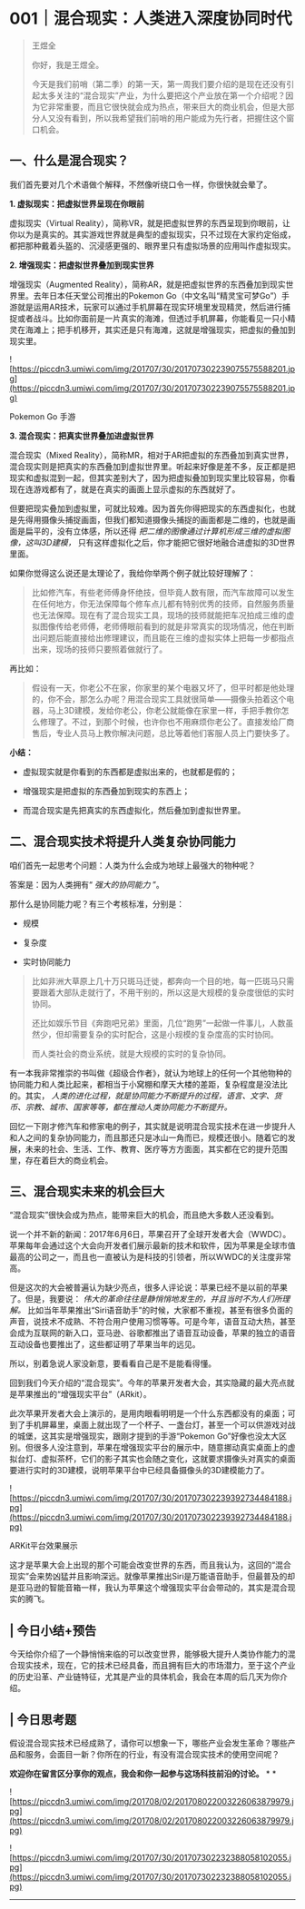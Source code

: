 # 001｜混合现实：人类进入深度协同时代

> 王煜全
> 
> 你好，我是王煜全。
> 
> 今天是我们前哨（第二季）的第一天，第一周我们要介绍的是现在还没有引起太多关注的“混合现实”产业，为什么要把这个产业放在第一个介绍呢？因为它非常重要，而且它很快就会成为热点，带来巨大的商业机会，但是大部分人又没有看到，所以我希望我们前哨的用户能成为先行者，把握住这个窗口机会。

## 一、什么是混合现实？

我们首先要对几个术语做个解释，不然像听绕口令一样，你很快就会晕了。

 **1. 虚拟现实：把虚拟世界呈现在你眼前**

虚拟现实（Virtual Reality），简称VR，就是把虚拟世界的东西呈现到你眼前，让你以为是真实的。其实游戏世界就是典型的虚拟现实，只不过现在大家约定俗成，都把那种戴着头盔的、沉浸感更强的、眼界里只有虚拟场景的应用叫作虚拟现实。

 **2. 增强现实：把虚拟世界叠加到现实世界**

增强现实（Augmented Reality），简称AR，就是把虚拟世界的东西叠加到现实世界里。去年日本任天堂公司推出的Pokemon Go（中文名叫“精灵宝可梦Go”）手游就是运用AR技术，玩家可以通过手机屏幕在现实环境里发现精灵，然后进行捕捉或者战斗。比如你面前是一片真实的海滩，但透过手机屏幕，你能看见一只小精灵在海滩上；把手机移开，其实还是只有海滩，这就是增强现实，把虚拟的叠加到现实里。

![https://piccdn3.umiwi.com/img/201707/30/201707302239075575588201.jpg](https://piccdn3.umiwi.com/img/201707/30/201707302239075575588201.jpg)

Pokemon Go 手游

 **3. 混合现实：把真实世界叠加进虚拟世界**

混合现实（Mixed Reality），简称MR，相对于AR把虚拟的东西叠加到真实世界，混合现实则是把真实的东西叠加到虚拟世界里。听起来好像是差不多，反正都是把现实和虚拟混到一起，但其实差别大了，因为把虚拟叠加到现实里比较容易，你看现在连游戏都有了，就是在真实的画面上显示虚拟的东西就好了。

但要把现实叠加到虚拟里，可就比较难。因为首先你得把现实的东西虚拟化，也就是先得用摄像头捕捉画面，但我们都知道摄像头捕捉的画面都是二维的，也就是画面是扁平的，没有立体感，所以还得 *把二维的图像通过计算机形成三维的虚拟图像，这叫3D建模，* 只有这样虚拟化之后，你才能把它很好地融合进虚拟的3D世界里面。

如果你觉得这么说还是太理论了，我给你举两个例子就比较好理解了：

> 比如修汽车，有些老师傅身怀绝技，但毕竟人数有限，而汽车故障可以发生在任何地方，你无法保障每个修车点儿都有特别优秀的技师，自然服务质量也无法保障。现在有了混合现实工具，现场的技师就能把车况拍成三维的虚拟图像传给老师傅，老师傅眼前看到的就是非常真实的现场情况，他在判断出问题后能直接给出修理建议，而且能在三维的虚拟实体上把每一步都指点出来，现场的技师只要照着做就行了。

再比如：

> 假设有一天，你老公不在家，你家里的某个电器又坏了，但平时都是他处理的，你不会，那怎么办呢？用混合现实工具就很简单——摄像头拍着这个电器，马上3D建模，发给你老公，你老公就能像在家里一样，手把手教你怎么修理了。不过，到那个时候，也许你也不用麻烦你老公了。直接发给厂商售后，专业人员马上教你解决问题，总比等着他们客服人员上门要快多了。

 **小结：**  

* 虚拟现实就是你看到的东西都是虚拟出来的，也就都是假的；

* 增强现实是把虚拟的东西叠加到现实的东西上；

* 而混合现实是先把真实的东西虚拟化，然后叠加到虚拟世界里。

## 二、混合现实技术将提升人类复杂协同能力

咱们首先一起思考个问题：人类为什么会成为地球上最强大的物种呢？

答案是：因为人类拥有“ *强大的协同能力* ”。

那什么是协同能力呢？有三个考核标准，分别是：

* 规模

* 复杂度

* 实时协同能力

> 比如非洲大草原上几十万只斑马迁徙，都奔向一个目的地，每一匹斑马只需要跟着大部队走就行了，不用干别的，所以这是大规模的复杂度很低的实时协同。
> 
> 还比如娱乐节目《奔跑吧兄弟》里面，几位“跑男”一起做一件事儿，人数虽然少，但却需要复杂的实时配合，这是小规模的复杂度高的实时协同。
> 
> 而人类社会的商业系统，就是大规模的实时的复杂协同。

有一本我非常推崇的书叫做《超级合作者》，就认为地球上的任何一个其他物种的协同能力和人类比起来，都相当于小窝棚和摩天大楼的差距，复杂程度是没法比的。其实， *人类的进化过程，就是协同能力不断提升的过程，语言、文字、货币、宗教、城市、国家等等，都在推动人类协同能力不断提升。*  

回忆一下刚才修汽车和修家电的例子，其实就是说明混合现实技术在进一步提升人和人之间的复杂协同能力，而且那还只是冰山一角而已，规模还很小。随着它的发展，未来的社会、生活、工作、教育、医疗等方方面面，其实都在它的提升范围里，存在着巨大的商业机会。

## 三、混合现实未来的机会巨大

“混合现实”很快会成为热点，能带来巨大的机会，而且绝大多数人还没看到。

说一个并不新的新闻：2017年6月6日，苹果召开了全球开发者大会（WWDC）。苹果每年会通过这个大会向开发者们展示最新的技术和软件，因为苹果是全球市值最高的公司之一，而且也一直被认为是科技的引领者，所以WWDC的关注度非常高。

但是这次的大会被普遍认为缺少亮点，很多人评论说：苹果已经不是以前的苹果了。但是，我要说： *伟大的革命往往是静悄悄地发生的，并且当时不为人们所理解。* 比如当年苹果推出“Siri语音助手”的时候，大家都不重视，甚至有很多负面的声音，说技术不成熟、不符合用户使用习惯等等。可是今年，语音互动大热，甚至会成为互联网的新入口，亚马逊、谷歌都推出了语音互动设备，苹果的独立的语音互动设备也要推出了，这些都证明了苹果当年的远见。

所以，别着急说人家没新意，要看看自己是不是能看得懂。

回到我们今天介绍的“混合现实”。今年的苹果开发者大会，其实隐藏的最大亮点就是苹果推出的“增强现实平台”（ARkit）。

此次苹果开发者大会上演示的，是用肉眼看明明是一个什么东西都没有的桌面；可到了手机屏幕里，桌面上就出现了一个杯子、一盏台灯，甚至一个可以供游戏对战的城堡，这其实是增强现实，跟刚才提到的手游“Pokemon Go”好像也没太大区别。但很多人没注意到，苹果在增强现实平台的展示中，随意挪动真实桌面上的虚拟台灯、虚拟茶杯，它们的影子其实也会随之变化，这就要求摄像头对真实的桌面要进行实时的3D建模，说明苹果平台中已经具备摄像头的3D建模能力了。

![https://piccdn3.umiwi.com/img/201707/30/201707302239392734484188.jpg](https://piccdn3.umiwi.com/img/201707/30/201707302239392734484188.jpg)

ARKit平台效果展示

这才是苹果大会上出现的那个可能会改变世界的东西，而且我认为，这回的“混合现实”会来势凶猛并且影响深远。就像苹果推出Siri是万能语音助手，但最普及的却是亚马逊的智能音箱一样，我认为苹果这个增强现实平台会带动的，其实是混合现实的腾飞。

## | 今日小结+预告

今天给你介绍了一个静悄悄来临的可以改变世界，能够极大提升人类协作能力的混合现实技术，现在，它的技术已经具备，而且拥有巨大的市场潜力，至于这个产业的历史沿革、产业链特征，尤其是产业的具体机会，我会在本周的后几天为你介绍。

## | 今日思考题

假设混合现实技术已经成熟了，请你可以想象一下，哪些产业会发生革命？哪些产品和服务，会面目一新？你所在的行业，有没有混合现实技术的使用空间呢？

 **欢迎你在留言区分享你的观点，我会和你一起参与这场科技前沿的讨论。**  * *

![https://piccdn3.umiwi.com/img/201708/02/201708022003226063879979.jpg](https://piccdn3.umiwi.com/img/201708/02/201708022003226063879979.jpg)

![https://piccdn3.umiwi.com/img/201707/30/201707302232388058102055.jpg](https://piccdn3.umiwi.com/img/201707/30/201707302232388058102055.jpg)

---
